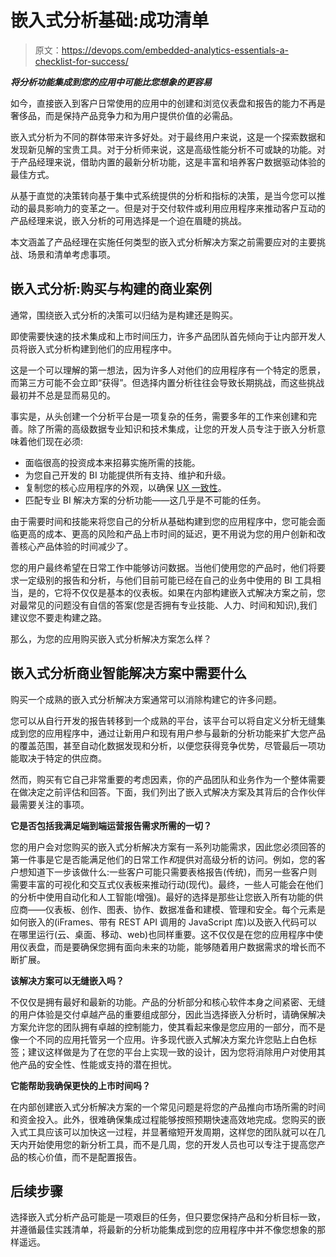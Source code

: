 # 嵌入式分析基础:成功清单

> 原文：<https://devops.com/embedded-analytics-essentials-a-checklist-for-success/>

***将分析功能集成到您的应用中可能比您想象的更容易***

如今，直接嵌入到客户日常使用的应用中的创建和浏览仪表盘和报告的能力不再是奢侈品，而是保持产品竞争力和为用户提供价值的必需品。

嵌入式分析为不同的群体带来许多好处。对于最终用户来说，这是一个探索数据和发现新见解的宝贵工具。对于分析师来说，这是高级性能分析不可或缺的功能。对于产品经理来说，借助内置的最新分析功能，这是丰富和培养客户数据驱动体验的最佳方式。

从基于直觉的决策转向基于集中式系统提供的分析和指标的决策，是当今您可以推动的最具影响力的变革之一。但是对于交付软件或利用应用程序来推动客户互动的产品经理来说，嵌入分析的可用选择是一个迫在眉睫的挑战。

本文涵盖了产品经理在实施任何类型的嵌入式分析解决方案之前需要应对的主要挑战、场景和清单考虑事项。

## 嵌入式分析:购买与构建的商业案例

通常，围绕嵌入式分析的决策可以归结为是构建还是购买。

即使需要快速的技术集成和上市时间压力，许多产品团队首先倾向于让内部开发人员将嵌入式分析构建到他们的应用程序中。

这是一个可以理解的第一想法，因为许多人对他们的应用程序有一个特定的愿景，而第三方可能不会立即“获得”。但选择内置分析往往会导致长期挑战，而这些挑战最初并不总是显而易见的。

事实是，从头创建一个分析平台是一项复杂的任务，需要多年的工作来创建和完善。除了所需的高级数据专业知识和技术集成，让您的开发人员专注于嵌入分析意味着他们现在必须:

*   面临很高的投资成本来招募实施所需的技能。
*   为您自己开发的 BI 功能提供所有支持、维护和升级。
*   复制您的核心应用程序的外观，以确保 [UX 一致性](https://en.wikipedia.org/wiki/User_experience)。
*   匹配专业 BI 解决方案的分析功能——这几乎是不可能的任务。

由于需要时间和技能来将您自己的分析从基础构建到您的应用程序中，您可能会面临更高的成本、更高的风险和产品上市时间的延迟，更不用说为您的用户创新和改善核心产品体验的时间减少了。

您的用户最终希望在日常工作中能够访问数据。当他们使用您的产品时，他们将要求一定级别的报告和分析，与他们目前可能已经在自己的业务中使用的 BI 工具相当，是的，它将不仅仅是基本的仪表板。如果在内部构建嵌入式解决方案之前，您对最常见的问题没有自信的答案(您是否拥有专业技能、人力、时间和知识),我们建议您不要走构建之路。

那么，为您的应用购买嵌入式分析解决方案怎么样？

## 嵌入式分析商业智能解决方案中需要什么

购买一个成熟的嵌入式分析解决方案通常可以消除构建它的许多问题。

您可以从自行开发的报告转移到一个成熟的平台，该平台可以将自定义分析无缝集成到您的应用程序中，通过让新用户和现有用户参与最新的分析功能来扩大您产品的覆盖范围，甚至自动化数据发现和分析，以便您获得竞争优势，尽管最后一项功能取决于特定的供应商。

然而，购买有它自己非常重要的考虑因素，你的产品团队和业务作为一个整体需要在做决定之前评估和回答。下面，我们列出了嵌入式解决方案及其背后的合作伙伴最需要关注的事项。

**它是否包括我满足端到端运营报告需求所需的一切？**

您的用户会对您购买的嵌入式分析解决方案有一系列功能需求，因此您必须回答的第一件事是它是否能满足他们的日常工作*和*提供对高级分析的访问。例如，您的客户想知道下一步该做什么:一些客户可能只需要表格报告(传统)，而另一些客户则需要丰富的可视化和交互式仪表板来推动行动(现代)。最终，一些人可能会在他们的分析中使用自动化和人工智能(增强)。最好的选择是那些让您嵌入所有功能的供应商——仪表板、创作、图表、协作、数据准备和建模、管理和安全。每个元素是如何嵌入的(iFrames、带有 REST API 调用的 JavaScript 库)以及嵌入代码可以在哪里运行(云、桌面、移动、web)也同样重要。这不仅仅是在您的应用程序中使用仪表盘，而是要确保您拥有面向未来的功能，能够随着用户数据需求的增长而不断扩展。

**该解决方案可以无缝嵌入吗？**

不仅仅是拥有最好和最新的功能。产品的分析部分和核心软件本身之间紧密、无缝的用户体验是交付卓越产品的重要组成部分，因此当选择嵌入分析时，请确保解决方案允许您的团队拥有卓越的控制能力，使其看起来像是您应用的一部分，而不是像一个不同的应用托管另一个应用。许多现代嵌入式解决方案允许您贴上白色标签；建议这样做是为了在您的平台上实现一致的设计，因为您将消除用户对使用其他产品的安全性、性能或支持的潜在担忧。

**它能帮助我确保更快的上市时间吗？**

在内部创建嵌入式分析解决方案的一个常见问题是将您的产品推向市场所需的时间和资金投入。此外，很难确保集成过程能够按照预期快速高效地完成。您购买的嵌入式工具应该可以加快这一过程，并显著缩短开发周期，这样您的团队就可以在几天内开始使用您的新分析工具，而不是几周，您的开发人员也可以专注于提高您产品的核心价值，而不是配置报告。

## 后续步骤

选择嵌入式分析产品可能是一项艰巨的任务，但只要您保持产品和分析目标一致，并遵循最佳实践清单，将最新的分析功能集成到您的应用程序中并不像您想象的那样遥远。